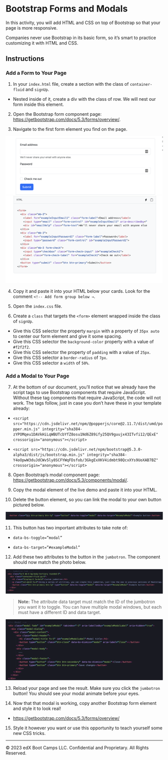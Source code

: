 # Bootstrap Forms and Modals

In this activity, you will add HTML and CSS on top of Bootstrap so that your page is more responsive.

Companies never use Bootstrap in its basic form, so it’s smart to practice customizing it with HTML and CSS.

## Instructions

### Add a Form to Your Page

1. In your `index.html` file, create a section with the class of `container-fluid` and `signUp`.

- Nested inside of it, create a div with the class of row. We will nest our form inside this element.

2. Open the Bootstrap form component page: <https://getbootstrap.com/docs/5.3/forms/overview/>.

3. Navigate to the first form element you find on the page.

 ![Form Solution](./images/form-solution.png)
 ![Form Solution](./images/form-solution-2.png)
 

4. Copy it and paste it into your HTML below your cards. Look for the comment `<!-- Add form group below →`.

5. Open the `index.css` file.

6. Create a `class` that targets the `<form>` element wrapped inside the class of `signUp`.

* Give this CSS selector the property `margin` with a property of `35px auto` to center our form element and give it some spacing.
* Give this CSS selector the `background-color` property with a value of `#f2f2f2`.
* Give this CSS selector the property of `padding` with a value of `25px`.
* Give this CSS selector a `border-radius` of `7px`.
* Give this CSS selector a `width` of `50%`.

### Add a Modal to Your Page

7. At the bottom of our document, you’ll notice that we already have the script tags to use Bootstrap components that require JavaScript. Without these tag components that require JavaScript, the code will not work. The tags follow, just in case you don’t have these in your template already:

- `<script src="https://cdn.jsdelivr.net/npm/@popperjs/core@2.11.7/dist/umd/popper.min.js" integrity="sha384-zYPOMqeu1DAVkHiLqWBUTcbYfZ8osu1Nd6Z89ify25QV9guujx43ITvfi12/QExE" crossorigin="anonymous"></script>`
* `<script src="https://cdn.jsdelivr.net/npm/bootstrap@5.3.0-alpha3/dist/js/bootstrap.min.js" integrity="sha384-Y4oOpwW3duJdCWv5ly8SCFYWqFDsfob/3GkgExXKV4idmbt98QcxXYs9UoXAB7BZ" crossorigin="anonymous"></script>`


8. Open Bootstrap’s modal component page: <https://getbootstrap.com/docs/5.3/components/modal/>.

9. Copy the modal element of the live demo and paste it into your HTML.

10. Delete the button element, so you can link the modal to your own button pictured below.

  ![Button Element](./images/button-element.png)

11. This button has two important attributes to take note of:

- `data-bs-toggle=”modal”`
* `data-bs-target=”#exampleModal”`

12. Add these two attributes to the button in the `jumbotron`. The component should now match the photo below.

 ![Jumbotron Attributes](./images/jumbotron-attributes.png)

> **Note:** The attribute data target must match the ID of the jumbotron you want it to toggle. You can have multiple modal windows, but each must have a different ID and data target.
  
  ![Modal Id](./images/modal-id.png)

13. Reload your page and see the result. Make sure you click the `jumbotron` button! You should see your modal animate before your eyes.

14. Now that that modal is working, copy another Bootstrap form element and style it to look real!

* <https://getbootstrap.com/docs/5.3/forms/overview/>

15. Style it however you want or use this opportunity to teach yourself some new CSS tricks.

---

© 2023 edX Boot Camps LLC. Confidential and Proprietary. All Rights Reserved.
